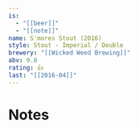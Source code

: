 ```yaml
---
is:
  - "[[beer]]"
  - "[[note]]"
name: S'mores Stout (2016)
style: Stout - Imperial / Double
brewery: "[[Wicked Weed Brewing]]"
abv: 9.8
rating: 👍
last: "[[2016-04]]"
---
```

# Notes

